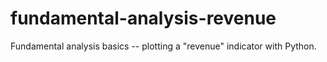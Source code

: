 # fundamental-analysis-revenue
Fundamental analysis basics -- plotting a "revenue" indicator with Python.
